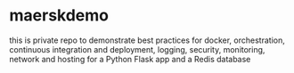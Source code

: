 # maerskdemo
this is private repo to demonstrate best practices for docker, orchestration, continuous integration and deployment, logging, security, monitoring, network and hosting for a Python Flask app and a Redis database
